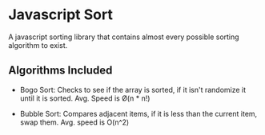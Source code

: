 # Javascript Sort

A javascript sorting library that contains almost every possible sorting algorithm to exist.


## Algorithms Included

- Bogo Sort: Checks to see if the array is sorted, if it isn't randomize it until it is sorted. Avg. Speed is Ø(n * n!)

- Bubble Sort: Compares adjacent items, if it is less than the current item, swap them. Avg. speed is O(n^2)
